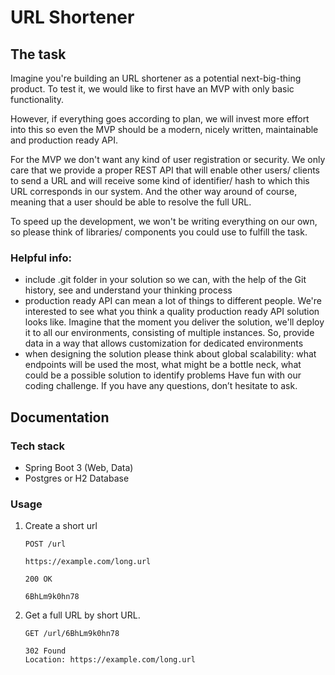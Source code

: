 # URL Shortener

## The task
Imagine you're building an URL shortener as a potential next-big-thing product. To
test it, we would like to first have an MVP with only basic functionality.

However, if everything goes according to plan, we will invest more effort into
this so even the MVP should be a modern, nicely written, maintainable and
production ready API.

For the MVP we don't want any kind of user registration or security. We only care
that we provide a proper REST API that will enable other users/ clients to send a
URL and will receive some kind of identifier/ hash to which this URL corresponds
in our system. And the other way around of course, meaning that a user should be
able to resolve the full URL.

To speed up the development, we won't be writing everything on our own, so please
think of libraries/ components you could use to fulfill the task.

### Helpful info:
- include .git folder in your solution so we can, with the help of the Git
  history, see and understand your thinking process
- production ready API can mean a lot of things to different people. We're
  interested to see what you think a quality production ready API solution looks
  like. Imagine that the moment you deliver the solution, we'll deploy it to all our
  environments, consisting of multiple instances. So, provide data in a way that
  allows customization for dedicated environments
- when designing the solution please think about global scalability: what
  endpoints will be used the most, what might be a bottle neck, what could be a
  possible solution to identify problems
  Have fun with our coding challenge. If you have any questions, don’t hesitate to
  ask.

## Documentation

### Tech stack
- Spring Boot 3 (Web, Data)
- Postgres or H2 Database

### Usage
1. Create a short url

    ```http
    POST /url
    
    https://example.com/long.url
    ```
    ```
    200 OK
    
    6BhLm9k0hn78
    ```

1. Get a full URL by short URL.
    ```http
    GET /url/6BhLm9k0hn78
    ```
    ```
    302 Found
    Location: https://example.com/long.url
    ```
